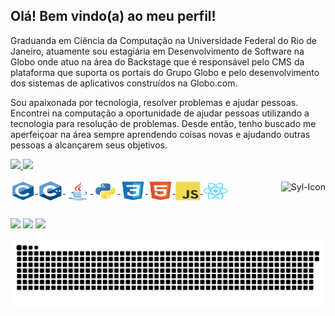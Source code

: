 ## Olá! Bem vindo(a) ao meu perfil!

Graduanda em Ciência da Computação na Universidade Federal do Rio de Janeiro, atuamente sou estagiária em Desenvolvimento de Software na Globo onde atuo na área do Backstage que é responsável pelo CMS da plataforma que suporta os portais do Grupo Globo e pelo desenvolvimento dos sistemas de aplicativos construídos na Globo.com.

Sou apaixonada por tecnologia, resolver problemas e ajudar pessoas. Encontrei na computação a oportunidade de ajudar pessoas utilizando a tecnologia para resolução de problemas. Desde então, tenho buscado me aperfeiçoar na área sempre aprendendo coisas novas e ajudando outras pessoas a alcançarem seus objetivos.

 <div>
  <a href="https://github.com/sylvianeoliveira">
  <img height="150em" src="https://github-readme-stats.vercel.app/api?username=sylvianeoliveira&show_icons=true&theme=dracula&include_all_commits=true&count_private=true"/>
  <img height="150em" src="https://github-readme-stats.vercel.app/api/top-langs/?username=sylvianeoliveira&layout=compact&langs_count=7&theme=dracula"/>
</div>
<div style="display: inline_block"><br>
  <img align="center" alt="Syl-C" height="30" width="40" src="https://github.com/devicons/devicon/blob/master/icons/c/c-original.svg">
  <img align="center" alt="Syl-C++" height="30" width="40" src="https://github.com/devicons/devicon/blob/master/icons/cplusplus/cplusplus-original.svg">
  <img align="center" alt="Syl-Java" height="30" width="40" src="https://github.com/devicons/devicon/blob/master/icons/java/java-original.svg">
  <img align="center" alt="Syl-Python" height="30" width="40" src="https://github.com/devicons/devicon/blob/master/icons/python/python-original.svg">
  <img align="center" alt="Syl-CSS" height="30" width="40" src="https://github.com/devicons/devicon/blob/master/icons/css3/css3-original.svg"> 
  <img align="center" alt="Syl-HTML" height="30" width="40" src="https://github.com/devicons/devicon/blob/master/icons/html5/html5-original.svg">
  <img align="center" alt="Syl-JavaScript" height="30" width="40" src="https://github.com/devicons/devicon/blob/master/icons/javascript/javascript-original.svg">
  <img align="center" alt="Syl-React" height="30" width="40" src="https://github.com/devicons/devicon/blob/master/icons/react/react-original.svg">
  
 <img align="right" alt="Syl-Icon" src="https://i.picasion.com/pic91/d18e8d9b74f23d0b937509cbde40c12c.gif">
</div>
  
  ##
 
<div> 
  <a href="https://www.instagram.com/sylvi_oliveira/" target="_blank"><img src="https://img.shields.io/badge/-Instagram-%23E4405F?style=for-the-badge&logo=instagram&logoColor=white" target="_blank"></a>
  <a href = "mailto:sylvianesno@dcc.ufrj.br"><img src="https://img.shields.io/badge/-Gmail-%23333?style=for-the-badge&logo=gmail&logoColor=white" target="_blank"></a>
  <a href="https://www.linkedin.com/in/sylvianeoliveira" target="_blank"><img src="https://img.shields.io/badge/-LinkedIn-%230077B5?style=for-the-badge&logo=linkedin&logoColor=white" target="_blank"></a> 
 
  ![Snake animation](https://github.com/sylvianeoliveira/sylvianeoliveira/blob/output/github-contribution-grid-snake.svg)
 
</div>
